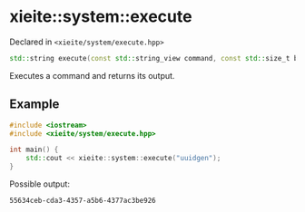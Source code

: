 # xieite::system::execute
Declared in `<xieite/system/execute.hpp>`
```cpp
std::string execute(const std::string_view command, const std::size_t bufferSize = 1024) noexcept;
```
Executes a command and returns its output.
## Example
```cpp
#include <iostream>
#include <xieite/system/execute.hpp>

int main() {
	std::cout << xieite::system::execute("uuidgen");
}
```
Possible output:
```
55634ceb-cda3-4357-a5b6-4377ac3be926
```
